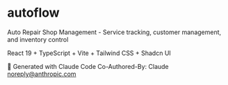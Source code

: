 # autoflow

Auto Repair Shop Management - Service tracking, customer management, and inventory control

React 19 + TypeScript + Vite + Tailwind CSS + Shadcn UI

🤖 Generated with Claude Code
Co-Authored-By: Claude <noreply@anthropic.com>
